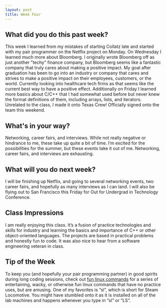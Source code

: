 ```yaml
---
layout: post
title: Week Four
---
```


## What did you do this past week?
This week I learned from my mistakes of starting Collatz late and started with my pair programmer on the Netflix project on Monday. On Wednesday I learned much more about Bloomberg. I originally wrote Bloomberg off as just another "techy" finance company, but Bloomberg seems like a fantastic company that truly cares about making a positive impact. My goal after graduation has been to go into an industry or company that cares and strives to make a positive impact on their employees, customers, or the world. Currently looking into healthcare tech firms as that seems like the current best way to have a positive effect. Additionally on Friday I learned more basics about C/C++ that I had somewhat used before but never knew the format definitions of them, including arrays, lists, and iterators.
Unrelated to the class, I made it onto Texas Crew! Officially signed onto the team this weekend.

## What's in your way?
Networking, career fairs, and interviews. While not really negative or hindrance to me, these take up quite a bit of time. I’m excited for the possibilities for the summer, but these events take it out of me. Networking, career fairs, and interviews are exhausting. 

## What will you do next week?
I will be finishing up Netflix, and going to several networking events, two career fairs, and hopefully as many interviews as I can land. I will also be flying out to San Francisco this Friday for Out for Undergrad in Technology Conference.

## Class Impressions
I am really enjoying this class. It’s a fusion of practice technologies and skills for industry and learning the basics and importance of C++ or other object-oriented languages. The projects are based in practical problems and honestly fun to code. It was also nice to hear from a software engineering veteran in class.

## Tip of the Week
To keep you (and hopefully your pair programming partner) in good spirits during long coding sessions, check out [fun linux commands](http://www.tecmint.com/20-funny-commands-of-linux-or-linux-is-fun-in-terminal/) for a series of entertaining, wacky, or otherwise fun linux commands that have no practice uses, but are amusing. One of my favorites is “sl”, which is short for Steam Locomotive. You might have stumbled onto it as it is installed on all of the lab machines and happens whenever you type in “sl” or “LS”.

